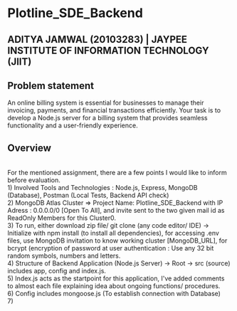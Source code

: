 # Plotline_SDE_Backend
## ADITYA JAMWAL (20103283) | JAYPEE INSTITUTE OF INFORMATION TECHNOLOGY (JIIT)
## Problem statement
An online billing system is essential for businesses to manage their invoicing, payments, and financial transactions efficiently. Your task is to develop a Node.js server for a billing system that provides seamless functionality and a user-friendly experience.
## Overview
<br/>
For the mentioned assignment, there are a few points I would like to inform before evaluation. <br/>
1) Involved Tools and Technologies : Node.js, Express, MongoDB (Database), Postman (Local Tests, Backend API check) <br/>
2) MongoDB Atlas Cluster => Project Name: Plotline_SDE_Backend with IP Adress : 0.0.0.0/0 [Open To All], and invite sent to the two given mail id as ReadOnly Members for this Cluster0. <br/>
3) To run, either download zip file/ git clone (any code editor/ IDE) -> Initialize with npm install (to install all dependencies), for accessing .env files, use MongoDB invitation to know working cluster [MongoDB_URL], for bcrypt (encryption of password at user authentication : Use any 32 bit random symbols, numbers and letters. <br/>
4) Structure of Backend Application (Node.js Server) -> Root -> src (source) includes app, config and index.js. <br/>
5) Index.js acts as the startpoint for this application, I've added comments to almost each file explaining idea about ongoing functions/ procedures. <br/>
6) Config includes mongoose.js (To establish connection with Database) <br/>
7) 
